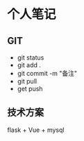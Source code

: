 # 个人笔记
## GIT
- git status 
- git add .
- git commit -m "备注"
- git pull 
- get push 

## 技术方案
flask + Vue + mysql 
